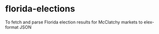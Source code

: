 # florida-elections
To fetch and parse Florida election results for McClatchy markets to elex-format JSON

